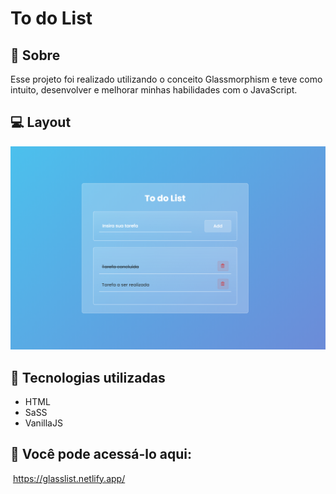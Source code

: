 # To do List

## 📖 Sobre

Esse projeto foi realizado utilizando o conceito Glassmorphism e teve como intuito, desenvolver e melhorar minhas habilidades com o JavaScript.

## 💻 Layout

![To do List](https://github.com/anderama/To-do-list/blob/main/Todolist.png)

## 🚀 Tecnologias utilizadas

* HTML
* SaSS
* VanillaJS

## 👾 Você pode acessá-lo aqui:

​	https://glasslist.netlify.app/